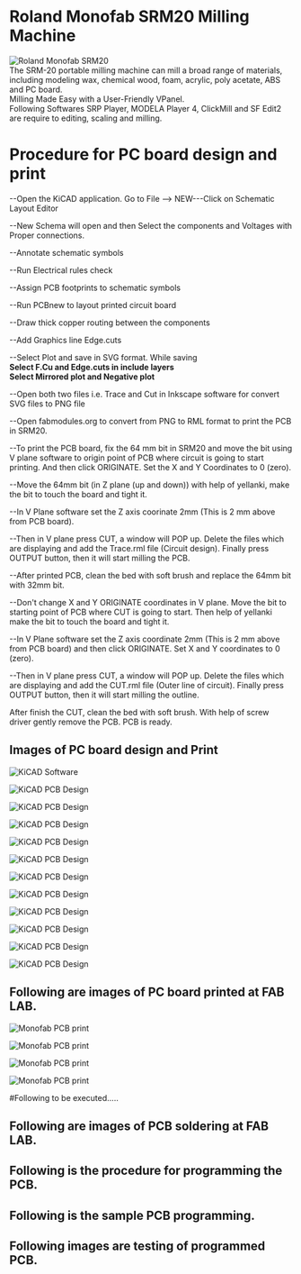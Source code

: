 # Roland Monofab SRM20 Milling Machine <br>
![Roland Monofab SRM20](img/monofab_SRM20.jpg)<br>
The SRM-20 portable milling machine can mill a broad range of materials, including modeling wax, chemical wood, foam, acrylic, poly acetate, ABS and PC board. <br>
Milling Made Easy with a User-Friendly VPanel.<br>
Following Softwares SRP Player, MODELA Player 4, ClickMill and SF Edit2 are require to editing, scaling and milling.<br>
# Procedure for PC board design and print <br>
--Open the KiCAD application. Go to File --> NEW---Click on Schematic Layout Editor<br>

--New Schema will open and then Select the components and Voltages with Proper connections.<br>

--Annotate schematic symbols <br>

--Run Electrical rules check <br>

--Assign PCB footprints to schematic symbols<br>

--Run PCBnew to layout printed circuit board <br>

--Draw thick copper routing between the components<br>

--Add Graphics line Edge.cuts <br>

--Select Plot and save in SVG format. While saving <br>
    **Select F.Cu and Edge.cuts in include layers** <br>
    **Select Mirrored plot and Negative plot** <br>

--Open both two files i.e. Trace and Cut in Inkscape software for convert SVG files to PNG file <br>

--Open fabmodules.org to convert from PNG to RML format to print the PCB in SRM20.<br>

--To print the PCB board, fix the 64 mm bit in SRM20 and move the bit using V plane software to origin point of PCB where circuit is going to start printing. And then click ORIGINATE. Set the X and Y Coordinates to 0 (zero).<br>

--Move the 64mm bit (in Z plane (up and down)) with help of yellanki, make the bit to touch the board and tight it.<br>

--In V Plane software set the Z axis coorinate 2mm (This is 2 mm above from PCB board).<br>

--Then in V plane press CUT, a window will POP up. Delete the files which are displaying and add the Trace.rml file (Circuit design). Finally press OUTPUT button, then it will start milling the PCB.<br>

--After printed PCB, clean the bed with soft brush and replace the 64mm bit with 32mm bit.<br>

--Don't change X and Y ORIGINATE coordinates in V plane. Move the bit to starting point of PCB where CUT is going to start. Then help of yellanki make the bit to touch the board and tight it.<br>

--In V Plane software set the Z axis coordinate 2mm (This is 2 mm above from PCB board) and then click ORIGINATE. Set X and Y coordinates to 0 (zero).<br>

--Then in V plane press CUT, a window will POP up. Delete the files which are displaying and add the CUT.rml file (Outer line of circuit). Finally press OUTPUT button, then it will start milling the outline.<br>

After finish the CUT, clean the bed with soft brush. With help of screw driver gently remove the PCB. PCB is ready.<br>

## Images of PC board design and Print <br>
![KiCAD Software](img/Kicad-schematiclayout-1.jpg)<br>

![KiCAD PCB Design](img/Add_Componets-2.jpg)<br>

![KiCAD PCB Design](img/Annotate-electricals-rules-check-3.jpg)<br>

![KiCAD PCB Design](img/Assign-PCB-footprints-to-schematic-symbols-4.jpg)<br>

![KiCAD PCB Design](img/PCBlayout-with-normal-connections-6.jpg)<br>

![KiCAD PCB Design](img/PCBlayout-with-copper-routing-7.jpg)<br>

![KiCAD PCB Design](img/PCBlayout-edgeCuts-8.jpg)<br>

![KiCAD PCB Design](img/PCBplot-in-svg-format-9.jpg)<br>

![KiCAD PCB Design](img/inkscape_PCBplot-svg2png_trace-10.jpg)<br>

![KiCAD PCB Design](img/inkscape_PCBplot-svg2png_cut-11.jpg)<br>

![KiCAD PCB Design](img/fabmodules-png2rml_trace-12.jpg)<br>

![KiCAD PCB Design](img/fabmodules-png2rml_cut-13.jpg)<br>

## Following are images of PC board printed at FAB LAB. <br>

![Monofab PCB print](img/Vplane-settings-14.jpg)<br>

![Monofab PCB print](img/Circuit-print-on-board-15.jpg)<br>

![Monofab PCB print](img/PCB-016.jpg)<br>

![Monofab PCB print](img/PCB-17.jpg)<br>

#Following to be executed.....

## Following are images of PCB soldering at FAB LAB. <br>

## Following is the procedure for programming the PCB. <br> 

## Following is the sample PCB programming. <br>

## Following images are testing of programmed PCB. <br>